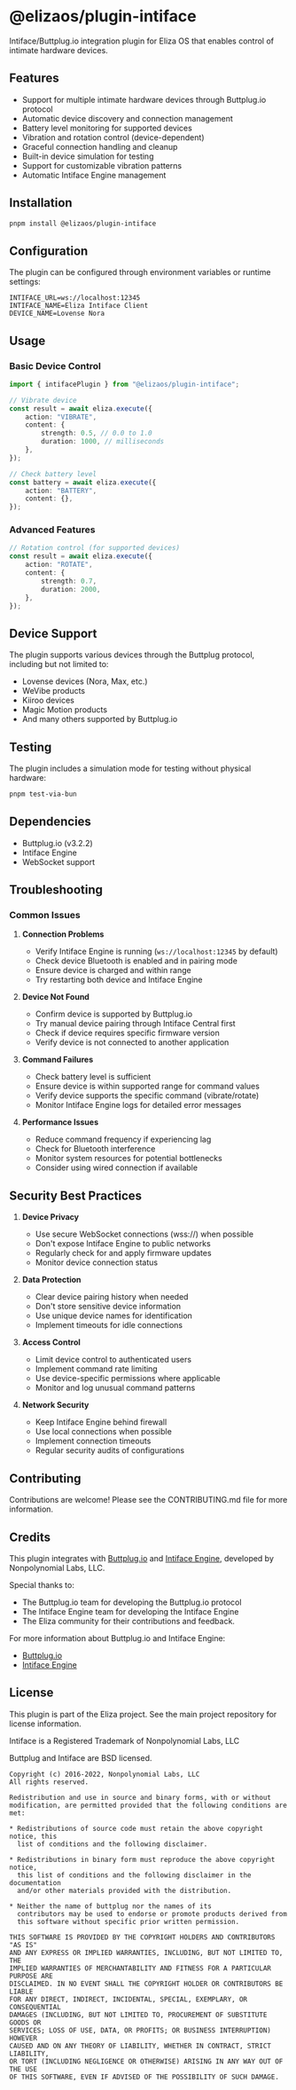 # @elizaos/plugin-intiface

Intiface/Buttplug.io integration plugin for Eliza OS that enables control of intimate hardware devices.

## Features

- Support for multiple intimate hardware devices through Buttplug.io protocol
- Automatic device discovery and connection management
- Battery level monitoring for supported devices
- Vibration and rotation control (device-dependent)
- Graceful connection handling and cleanup
- Built-in device simulation for testing
- Support for customizable vibration patterns
- Automatic Intiface Engine management

## Installation

```bash
pnpm install @elizaos/plugin-intiface
```

## Configuration

The plugin can be configured through environment variables or runtime settings:

```env
INTIFACE_URL=ws://localhost:12345
INTIFACE_NAME=Eliza Intiface Client
DEVICE_NAME=Lovense Nora
```

## Usage

### Basic Device Control

```typescript
import { intifacePlugin } from "@elizaos/plugin-intiface";

// Vibrate device
const result = await eliza.execute({
    action: "VIBRATE",
    content: {
        strength: 0.5, // 0.0 to 1.0
        duration: 1000, // milliseconds
    },
});

// Check battery level
const battery = await eliza.execute({
    action: "BATTERY",
    content: {},
});
```

### Advanced Features

```typescript
// Rotation control (for supported devices)
const result = await eliza.execute({
    action: "ROTATE",
    content: {
        strength: 0.7,
        duration: 2000,
    },
});
```

## Device Support

The plugin supports various devices through the Buttplug protocol, including but not limited to:

- Lovense devices (Nora, Max, etc.)
- WeVibe products
- Kiiroo devices
- Magic Motion products
- And many others supported by Buttplug.io

## Testing

The plugin includes a simulation mode for testing without physical hardware:

```bash
pnpm test-via-bun
```

## Dependencies

- Buttplug.io (v3.2.2)
- Intiface Engine
- WebSocket support

## Troubleshooting

### Common Issues

1. **Connection Problems**

    - Verify Intiface Engine is running (`ws://localhost:12345` by default)
    - Check device Bluetooth is enabled and in pairing mode
    - Ensure device is charged and within range
    - Try restarting both device and Intiface Engine

2. **Device Not Found**

    - Confirm device is supported by Buttplug.io
    - Try manual device pairing through Intiface Central first
    - Check if device requires specific firmware version
    - Verify device is not connected to another application

3. **Command Failures**

    - Check battery level is sufficient
    - Ensure device is within supported range for command values
    - Verify device supports the specific command (vibrate/rotate)
    - Monitor Intiface Engine logs for detailed error messages

4. **Performance Issues**
    - Reduce command frequency if experiencing lag
    - Check for Bluetooth interference
    - Monitor system resources for potential bottlenecks
    - Consider using wired connection if available

## Security Best Practices

1. **Device Privacy**

    - Use secure WebSocket connections (wss://) when possible
    - Don't expose Intiface Engine to public networks
    - Regularly check for and apply firmware updates
    - Monitor device connection status

2. **Data Protection**

    - Clear device pairing history when needed
    - Don't store sensitive device information
    - Use unique device names for identification
    - Implement timeouts for idle connections

3. **Access Control**

    - Limit device control to authenticated users
    - Implement command rate limiting
    - Use device-specific permissions where applicable
    - Monitor and log unusual command patterns

4. **Network Security**
    - Keep Intiface Engine behind firewall
    - Use local connections when possible
    - Implement connection timeouts
    - Regular security audits of configurations

## Contributing

Contributions are welcome! Please see the CONTRIBUTING.md file for more information.

## Credits

This plugin integrates with [Buttplug.io](https://buttplug.io) and [Intiface Engine](https://github.com/intiface/intiface-engine), developed by Nonpolynomial Labs, LLC.

Special thanks to:

- The Buttplug.io team for developing the Buttplug.io protocol
- The Intiface Engine team for developing the Intiface Engine
- The Eliza community for their contributions and feedback.

For more information about Buttplug.io and Intiface Engine:

- [Buttplug.io](https://buttplug.io)
- [Intiface Engine](https://github.com/intiface/intiface-engine)

## License

This plugin is part of the Eliza project. See the main project repository for license information.

Intiface is a Registered Trademark of Nonpolynomial Labs, LLC

Buttplug and Intiface are BSD licensed.

    Copyright (c) 2016-2022, Nonpolynomial Labs, LLC
    All rights reserved.

    Redistribution and use in source and binary forms, with or without
    modification, are permitted provided that the following conditions are met:

    * Redistributions of source code must retain the above copyright notice, this
      list of conditions and the following disclaimer.

    * Redistributions in binary form must reproduce the above copyright notice,
      this list of conditions and the following disclaimer in the documentation
      and/or other materials provided with the distribution.

    * Neither the name of buttplug nor the names of its
      contributors may be used to endorse or promote products derived from
      this software without specific prior written permission.

    THIS SOFTWARE IS PROVIDED BY THE COPYRIGHT HOLDERS AND CONTRIBUTORS "AS IS"
    AND ANY EXPRESS OR IMPLIED WARRANTIES, INCLUDING, BUT NOT LIMITED TO, THE
    IMPLIED WARRANTIES OF MERCHANTABILITY AND FITNESS FOR A PARTICULAR PURPOSE ARE
    DISCLAIMED. IN NO EVENT SHALL THE COPYRIGHT HOLDER OR CONTRIBUTORS BE LIABLE
    FOR ANY DIRECT, INDIRECT, INCIDENTAL, SPECIAL, EXEMPLARY, OR CONSEQUENTIAL
    DAMAGES (INCLUDING, BUT NOT LIMITED TO, PROCUREMENT OF SUBSTITUTE GOODS OR
    SERVICES; LOSS OF USE, DATA, OR PROFITS; OR BUSINESS INTERRUPTION) HOWEVER
    CAUSED AND ON ANY THEORY OF LIABILITY, WHETHER IN CONTRACT, STRICT LIABILITY,
    OR TORT (INCLUDING NEGLIGENCE OR OTHERWISE) ARISING IN ANY WAY OUT OF THE USE
    OF THIS SOFTWARE, EVEN IF ADVISED OF THE POSSIBILITY OF SUCH DAMAGE.
